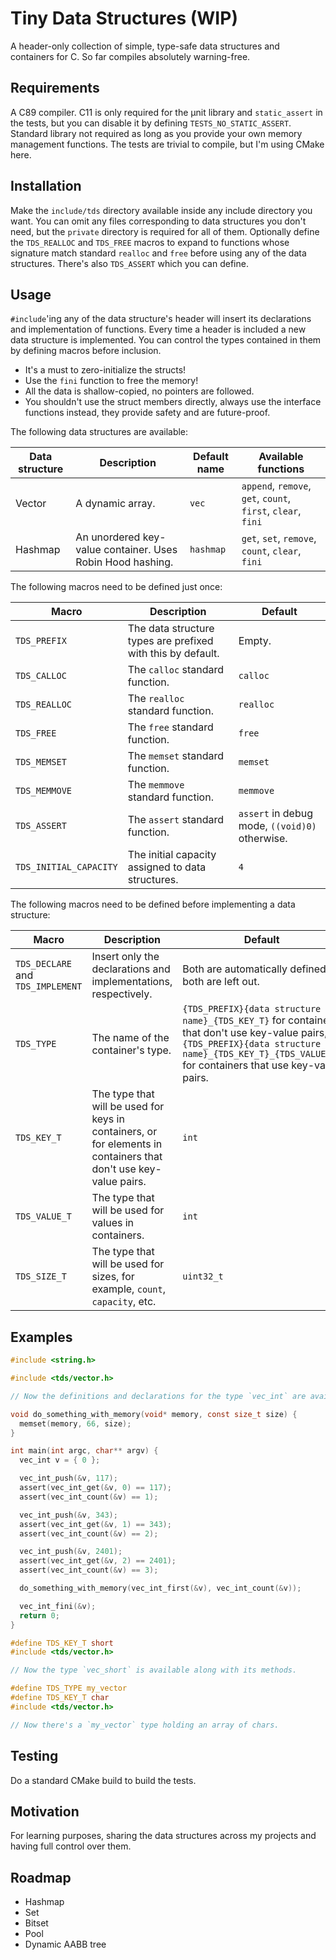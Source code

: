 # Tiny Data Structures (WIP)
A header-only collection of simple, type-safe data structures and containers for C. So far compiles absolutely
warning-free.

## Requirements
A C89 compiler. C11 is only required for the µnit library and `static_assert` in the tests, but you can disable it by
defining `TESTS_NO_STATIC_ASSERT`. Standard library not required as long as you provide your own memory management
functions. The tests are trivial to compile, but I'm using CMake here.

## Installation
Make the `include/tds` directory available inside any include directory you want. You can omit any files corresponding
to data structures you don't need, but the `private` directory is required for all of them. Optionally define the
`TDS_REALLOC` and `TDS_FREE` macros to expand to functions whose signature match standard `realloc` and `free` before
using any of the data structures. There's also `TDS_ASSERT` which you can define.

## Usage
`#include`'ing any of the data structure's header will insert its declarations and implementation of functions.  Every
time a header is included a new data structure is implemented. You can control the types contained in them by defining
macros before inclusion.
- It's a must to zero-initialize the structs!
- Use the `fini` function to free the memory!
- All the data is shallow-copied, no pointers are followed.
- You shouldn't use the struct members directly, always use the interface functions instead, they provide safety and are
future-proof.
  
The following data structures are available:

| Data structure | Description                                                | Default name | Available functions                                          |
|----------------|------------------------------------------------------------|--------------|--------------------------------------------------------------|
| Vector         | A dynamic array.                                           | `vec`        | `append`, `remove`, `get`, `count`, `first`, `clear`, `fini` |
| Hashmap        | An unordered key-value container. Uses Robin Hood hashing. | `hashmap`    | `get`, `set`, `remove`, `count`, `clear`, `fini`             |

The following macros need to be defined just once:

| Macro                  | Description                                                 | Default                                        |
|------------------------|-------------------------------------------------------------|------------------------------------------------|
| `TDS_PREFIX`           | The data structure types are prefixed with this by default. | Empty.                                         |
| `TDS_CALLOC`           | The `calloc` standard function.                             | `calloc`                                       |
| `TDS_REALLOC`          | The `realloc` standard function.                            | `realloc`                                      |
| `TDS_FREE`             | The `free` standard function.                               | `free`                                         |
| `TDS_MEMSET`           | The `memset` standard function.                             | `memset`                                       |
| `TDS_MEMMOVE`          | The `memmove` standard function.                            | `memmove`                                      |
| `TDS_ASSERT`           | The `assert` standard function.                             | `assert` in debug mode, `((void)0)` otherwise. |
| `TDS_INITIAL_CAPACITY` | The initial capacity assigned to data structures.           | `4`                                            |

The following macros need to be defined before implementing a data structure:

| Macro                             | Description                                                                                                      | Default                                                                                                                                                                                               |
|-----------------------------------|------------------------------------------------------------------------------------------------------------------|-------------------------------------------------------------------------------------------------------------------------------------------------------------------------------------------------------|
| `TDS_DECLARE` and `TDS_IMPLEMENT` | Insert only the declarations and implementations, respectively.                                                  | Both are automatically defined if both are left out.                                                                                                                                                  |
| `TDS_TYPE`                        | The name of the container's type.                                                                                | `{TDS_PREFIX}{data structure name}_{TDS_KEY_T}` for containers that don't use key-value pairs, `{TDS_PREFIX}{data structure name}_{TDS_KEY_T}_{TDS_VALUE_T}` for containers that use key-value pairs. | 
| `TDS_KEY_T`                       | The type that will be used for keys in containers, or for elements in containers that don't use key-value pairs. | `int`                                                                                                                                                                                                 |
| `TDS_VALUE_T`                     | The type that will be used for values in containers.                                                             | `int`                                                                                                                                                                                                 |
| `TDS_SIZE_T`                      | The type that will be used for sizes, for example, `count`, `capacity`, etc.                                     | `uint32_t`                                                                                                                                                                                            |

## Examples
```c
#include <string.h>

#include <tds/vector.h>

// Now the definitions and declarations for the type `vec_int` are available.

void do_something_with_memory(void* memory, const size_t size) {
  memset(memory, 66, size);
}

int main(int argc, char** argv) {
  vec_int v = { 0 };

  vec_int_push(&v, 117);
  assert(vec_int_get(&v, 0) == 117);
  assert(vec_int_count(&v) == 1);

  vec_int_push(&v, 343);
  assert(vec_int_get(&v, 1) == 343);
  assert(vec_int_count(&v) == 2);

  vec_int_push(&v, 2401);
  assert(vec_int_get(&v, 2) == 2401);
  assert(vec_int_count(&v) == 3);

  do_something_with_memory(vec_int_first(&v), vec_int_count(&v));

  vec_int_fini(&v);
  return 0;
}

#define TDS_KEY_T short
#include <tds/vector.h>

// Now the type `vec_short` is available along with its methods.

#define TDS_TYPE my_vector
#define TDS_KEY_T char
#include <tds/vector.h>

// Now there's a `my_vector` type holding an array of chars.
```

## Testing
Do a standard CMake build to build the tests.

## Motivation
For learning purposes, sharing the data structures across my projects and having full control over them.

## Roadmap
- Hashmap
- Set
- Bitset
- Pool
- Dynamic AABB tree
